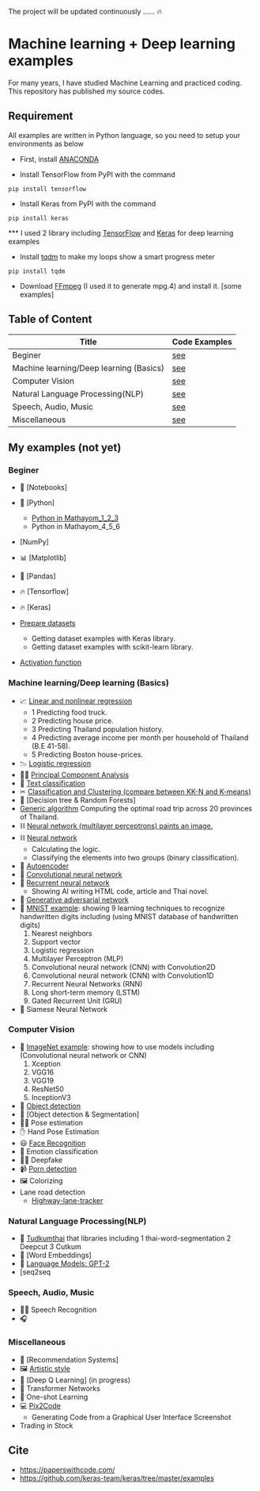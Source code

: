 The project will be updated continuously ......  :fire:

# Machine learning + Deep learning examples

For many years, I have studied Machine Learning and practiced coding. This repository has published my source codes.

## Requirement

All examples are written in Python language, so you need to setup your environments as below 

* First, install [ANACONDA](https://www.continuum.io/downloads)

* Install TensorFlow from PyPI with the command

`pip install tensorflow`

* Install Keras from PyPI with the command

`pip install keras`

*** I used 2 library including [TensorFlow](https://www.tensorflow.org/) and [Keras](https://keras.io/) for deep learning examples

* Install [tqdm](https://pypi.python.org/pypi/tqdm) to make my loops show a smart progress meter 

`pip install tqdm`

* Download [FFmpeg](https://www.ffmpeg.org/download.html) (I used it to generate mpg.4) and install it. [some examples]

## Table  of Content
|Title|Code Examples|
| -    |         -      |
|Beginer| [see](#beginer) |
|Machine learning/Deep learning (Basics)   |[see](#machine-learningdeep-learning-basics)|
|Computer Vision     |[see](#computer-vision)|
| Natural Language Processing(NLP)| [see](#natural-language-processingnlp)|
| Speech, Audio, Music   |[see](#speech-audio-music)| 
| Miscellaneous|[see](#miscellaneous)| 

## My examples (not yet) 

### Beginer
* 📕 [Notebooks] 
* 🐍 [Python]
  * [Python in Mathayom_1_2_3](https://colab.research.google.com/drive/1rm-kW7Nh5q3kk9JsnvBea2oUr42W9GIF)
  * Python in Mathayom_4_5_6 

* [NumPy]
* 📊 [Matplotlib]
* 🐼 [Pandas] 
* 🔥 [Tensorflow]
* 🔥 [Keras]  
* [Prepare datasets](Prepare_datasets)
  * Getting dataset examples with Keras library.
  * Getting dataset examples with scikit-learn library.
* [Activation function](Activation_function)  

### Machine learning/Deep learning (Basics)

* 📈 [Linear and nonlinear regression](Linear_regression)
  * 1 Predicting food truck.
  * 2 Predicting house price.
  * 3 Predicting Thailand population history.
  * 4 Predicting average income per month per household  of Thailand (B.E 41-58).
  * 5 Predicting Boston house-prices.    
* 📉 [Logistic regression](Logistic_regression)
* 🧘‍♂ [Principal Component Analysis](https://colab.research.google.com/drive/1FoGtB5xW1aWeQ7hlTmuB1AhXuFMx-jTo)
* 📄 [Text classification](Text_classification)
* ✂ [Classification and Clustering (compare between KK-N and K-means)](https://colab.research.google.com/drive/1B7ZxRDs3x3CsitI49xY7l3pWFYYJYsvB)
* 🌳 [Decision tree & Random Forests]
* [Generic algorithm](Generic_algorithm)
  Computing the optimal road trip across 20 provinces of Thailand.
* ⛓ [Neural network (multilayer perceptrons) paints an image.](Art_example)
* ⛓ [Neural network](Neural_network)
  * Calculating the logic.
  * Classifying the elements into two groups (binary classification).
* 🔮 [Autoencoder](Autoencoder)
* 👀 [Convolutional neural network](Convolutional_neural_network)
* 📝 [Recurrent neural network](Recurrent_neural_network)
  * Showing AI writing HTML code, article and Thai novel.
* 👥 [Generative adversarial network](Generative_adversarial_network)
* 🔢 [MNIST example](https://colab.research.google.com/drive/1KsGnaw9jE4wnmXK2mf2C4-Ylnj6nXbFw): showing 9 learning techniques to recognize handwritten digits including (using MNIST database of handwritten digits)  
  1. Nearest neighbors
  2. Support vector
  3. Logistic regression 
  4. Multilayer Perceptron (MLP)
  5. Convolutional neural network (CNN) with Convolution2D
  6. Convolutional neural network (CNN) with Convolution1D
  7. Recurrent Neural Networks (RNN)
  8. Long short-term memory (LSTM)
  9. Gated Recurrent Unit (GRU)
* 👬 Siamese Neural Network

### Computer Vision

* 📸 [ImageNet example](ImageNet_example): showing how to use models including (Convolutional neural network or CNN) 
  1. Xception
  2. VGG16
  3. VGG19
  4. ResNet50
  5. InceptionV3
* 📸 [Object detection](https://colab.research.google.com/drive/1uQnZfPlRhplvcZKWiXn1jeytJIFEVLkV)
* 📸 [Object detection & Segmentation]
* 🤸‍♀ Pose estimation
* ✋ Hand Pose Estimation
* 😃 [Face Recognition](https://colab.research.google.com/drive/1MnypOHemKhMEXCaWOgm6-ViYqF7GENWH)
* 🤣 Emotion classification
* 👳‍♂ Deepfake
* 📹 [Porn detection](https://colab.research.google.com/drive/1aFQgXH9WAvA_aJiZU4GZppWrLnZNJ7Hh)
* 🖼 Colorizing
* Lane road detection
  * [Highway-lane-tracker](https://colab.research.google.com/drive/15dZ1Zt_TCsCsL5oqfLcSfSj-aYWmSuTi)

### Natural Language Processing(NLP)
* 📰 [Tudkumthai](https://colab.research.google.com/drive/1tLrKRFR6i4TAzrbJ8wgsp4aihfWnMgnT) that libraries including
  1 thai-word-segmentation
  2 Deepcut
  3 Cutkum
* 📝 [Word Embeddings]
* 🎤 [Language Models: GPT-2](https://colab.research.google.com/drive/1lZoaSLo2Ip-mlBNUFpjKhVAPWDenbRCu)
* [seq2seq

### Speech, Audio, Music
* 👨‍🎤 Speech Recognition
* 🎧 

### Miscellaneous
* 🛒 [Recommendation Systems]
* 🖼 [Artistic style](Artistic_style)
* 💪 [Deep Q Learning] (in progress)
* 🐝 Transformer Networks
* 🎯 One-shot Learning
* 💻 [Pix2Code](https://colab.research.google.com/drive/1i1CeQoS8LXTkQFn08Z4aFV8BNwF8eNjZ)
  * Generating Code from a Graphical User Interface Screenshot
* Trading in Stock

## Cite
* https://paperswithcode.com/
* https://github.com/keras-team/keras/tree/master/examples

